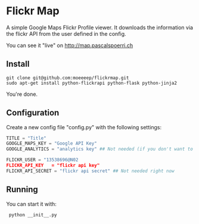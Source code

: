Flickr Map
==========

A simple Google Maps Flickr Profile viewer. It downloads the information via the flickr API from the user defined in the config.

You can see it "live" on http://map.pascalspoerri.ch

Install
-------

```
git clone git@github.com:moeeeep/flickrmap.git
sudo apt-get install python-flickrapi python-flask python-jinja2
```

You're done. 

Configuration
-------------
Create a new config file "config.py" with the following settings:

```python
TITLE = "Title"
GOOGLE_MAPS_KEY = "Google API Key"
GOOGLE_ANALYTICS = "analytics key" ## Not needed (if you don't want to run Analytics, put some random value here...)

FLICKR_USER = "13538696@N02
FLICKR_API_KEY   = "flickr api key"
FLICKR_API_SECRET = "flickr api secret" ## Not needed right now
```

Running
-------

You can start it with:

```
 python __init__.py
```
